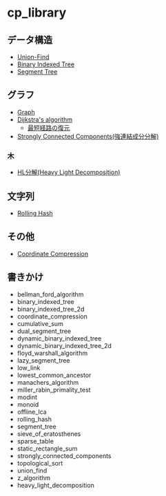 # cp_library

## データ構造

* [Union-Find](./src/union_find.rs)
* [Binary Indexed Tree](./src/binary_indexed_tree.rs)
* [Segment Tree](./src/segment_tree.rs)

## グラフ

* [Graph](./src/graph.rs)
* [Dijkstra's algorithm](./src/dijkstras_algorithm.rs)
  * [最短経路の復元](./src/restore_shortest_path.rs)
* [Strongly Connected Components(強連結成分分解)](./src/scc.rs)

### 木

* [HL分解(Heavy Light Decomposition)](./src/heavy_light_decomposition.rs)

## 文字列

* [Rolling Hash](./src/rolling_hash.rs)

## その他

* [Coordinate Compression](./src/coordinate_compression.rs) 

## 書きかけ

* bellman_ford_algorithm
* binary_indexed_tree
* binary_indexed_tree_2d
* coordinate_compression
* cumulative_sum
* dual_segment_tree
* dynamic_binary_indexed_tree
* dynamic_binary_indexed_tree_2d
* floyd_warshall_algorithm
* lazy_segment_tree
* low_link
* lowest_common_ancestor
* manachers_algorithm
* miller_rabin_primality_test
* modint
* monoid
* offline_lca
* rolling_hash
* segment_tree
* sieve_of_eratosthenes
* sparse_table
* static_rectangle_sum
* strongly_connected_components
* topological_sort
* union_find
* z_algorithm
* heavy_light_decomposition
